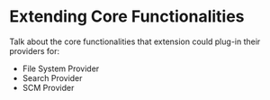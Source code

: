 # Extending Core Functionalities

Talk about the core functionalities that extension could plug-in their providers for:

- File System Provider
- Search Provider
- SCM Provider
